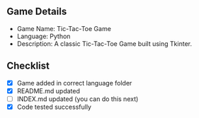 ## Game Details
- Game Name: Tic-Tac-Toe Game
- Language: Python
- Description: A classic Tic-Tac-Toe Game built using Tkinter.

## Checklist
- [x] Game added in correct language folder
- [x] README.md updated
- [ ] INDEX.md updated (you can do this next)
- [x] Code tested successfully

